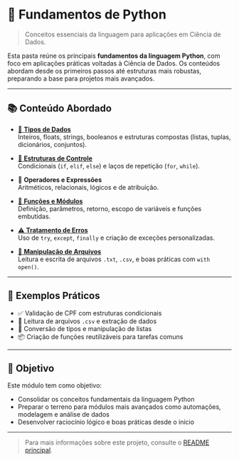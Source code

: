 # 📘 Fundamentos de Python  
> Conceitos essenciais da linguagem para aplicações em Ciência de Dados.

Esta pasta reúne os principais **fundamentos da linguagem Python**, com foco em aplicações práticas voltadas à Ciência de Dados. Os conteúdos abordam desde os primeiros passos até estruturas mais robustas, preparando a base para projetos mais avançados.

---

## 📚 Conteúdo Abordado

- [🔢 **Tipos de Dados**](https://github.com/Marlon99henrique/python-data-science/blob/main/01_fundamentos/01_tipos_dados.ipynb)    
  Inteiros, floats, strings, booleanos e estruturas compostas (listas, tuplas, dicionários, conjuntos).

- [🔁 **Estruturas de Controle**](https://github.com/Marlon99henrique/python-data-science/blob/main/01_fundamentos/02_estruturas_controle.ipynb)    
  Condicionais (`if`, `elif`, `else`) e laços de repetição (`for`, `while`).

- 🧮 **Operadores e Expressões**  
  Aritméticos, relacionais, lógicos e de atribuição.

- [🧰 **Funções e Módulos**](https://github.com/Marlon99henrique/python-data-science/blob/main/01_fundamentos/03_funcoes_modulos.ipynb)  
  Definição, parâmetros, retorno, escopo de variáveis e funções embutidas.

- [⚠️ **Tratamento de Erros**](https://github.com/Marlon99henrique/python-data-science/blob/main/01_fundamentos/04_tratamento_erros.ipynb)  
  Uso de `try`, `except`, `finally` e criação de exceções personalizadas.
  
- [📂 **Manipulação de Arquivos**](https://github.com/Marlon99henrique/python-data-science/blob/main/01_fundamentos/05_manipulacao_arquivos.ipynb)  
  Leitura e escrita de arquivos `.txt`, `.csv`, e boas práticas com `with open()`.



---

## 🧪 Exemplos Práticos

- ✅ Validação de CPF com estruturas condicionais  
- 📄 Leitura de arquivos `.csv` e extração de dados  
- 🔄 Conversão de tipos e manipulação de listas  
- 📦 Criação de funções reutilizáveis para tarefas comuns

---

## 🎯 Objetivo

Este módulo tem como objetivo:

- Consolidar os conceitos fundamentais da linguagem Python  
- Preparar o terreno para módulos mais avançados como automações, modelagem e análise de dados  
- Desenvolver raciocínio lógico e boas práticas desde o início

---

> Para mais informações sobre este projeto, consulte o [README principal](../README.md).
